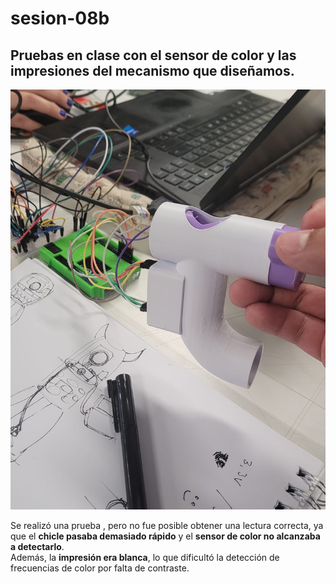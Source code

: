 # sesion-08b

## Pruebas en clase con el **sensor de color** y las **impresiones del mecanismo** que diseñamos.

![sensor de color1](imagenes/prueba-sensor.jpeg)

Se realizó una prueba , pero no fue posible obtener una lectura correcta, ya que el **chicle pasaba demasiado rápido** y el **sensor de color no alcanzaba a detectarlo**.  
Además, la **impresión era blanca**, lo que dificultó la detección de frecuencias de color por falta de contraste.
